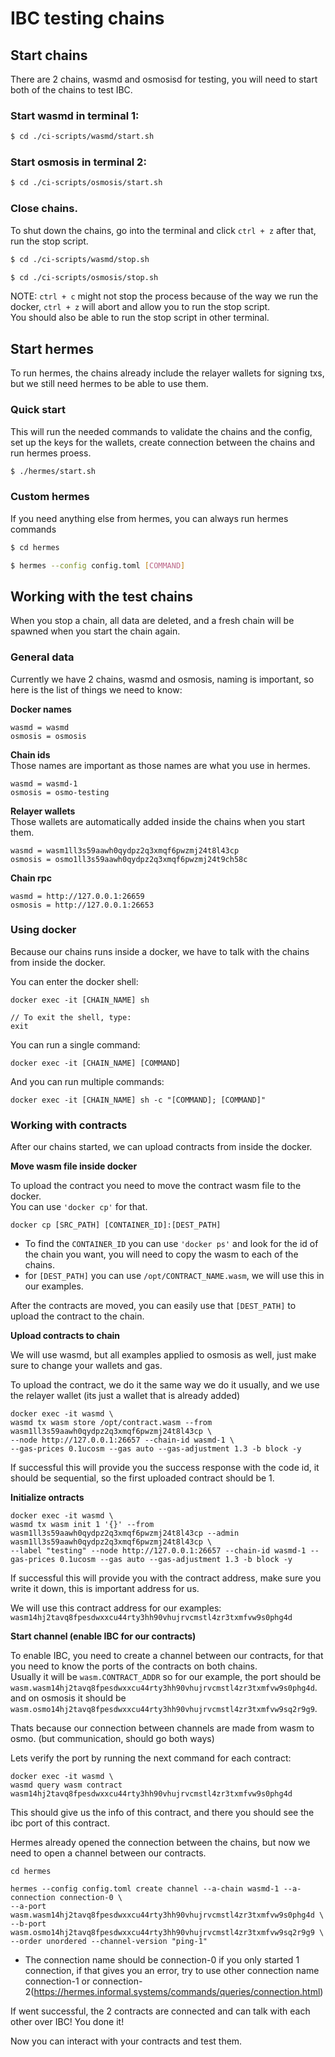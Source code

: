 # IBC testing chains

## Start chains

There are 2 chains, wasmd and osmosisd for testing, you will need to start both of the chains to test IBC.

### Start wasmd in terminal 1:

```bash
$ cd ./ci-scripts/wasmd/start.sh
```

### Start osmosis in terminal 2:

```bash
$ cd ./ci-scripts/osmosis/start.sh
```

### Close chains.

To shut down the chains, go into the terminal and click `ctrl + z` after that, run the stop script.

```bash
$ cd ./ci-scripts/wasmd/stop.sh
```

```bash
$ cd ./ci-scripts/osmosis/stop.sh
```

NOTE: `ctrl + c` might not stop the process because of the way we run the docker, `ctrl + z` will abort and allow you to run the stop script.  
You should also be able to run the stop script in other terminal.

## Start hermes

To run hermes, the chains already include the relayer wallets for signing txs, but we still need hermes to be able to use them.

### Quick start

This will run the needed commands to validate the chains and the config, set up the keys for the wallets, create connection between the chains and 
run hermes proess.

```bash
$ ./hermes/start.sh
```

### Custom hermes

If you need anything else from hermes, you can always run hermes commands

```bash
$ cd hermes

$ hermes --config config.toml [COMMAND]
```

## Working with the test chains

When you stop a chain, all data are deleted, and a fresh chain will be spawned when you start the chain again.  

### General data

Currently we have 2 chains, wasmd and osmosis, naming is important, so here is the list of things we need to know:

**Docker names**  

```
wasmd = wasmd  
osmosis = osmosis  
```

**Chain ids**  
Those names are important as those names are what you use in hermes.

```
wasmd = wasmd-1  
osmosis = osmo-testing
```

**Relayer wallets**  
Those wallets are automatically added inside the chains when you start them.

```
wasmd = wasm1ll3s59aawh0qydpz2q3xmqf6pwzmj24t8l43cp
osmosis = osmo1ll3s59aawh0qydpz2q3xmqf6pwzmj24t9ch58c
```

**Chain rpc**

```
wasmd = http://127.0.0.1:26659
osmosis = http://127.0.0.1:26653
```

### Using docker

Because our chains runs inside a docker, we have to talk with the chains from inside the docker.

You can enter the docker shell:

```
docker exec -it [CHAIN_NAME] sh

// To exit the shell, type:
exit
```

You can run a single command:

```
docker exec -it [CHAIN_NAME] [COMMAND]
```

And you can run multiple commands:

```
docker exec -it [CHAIN_NAME] sh -c "[COMMAND]; [COMMAND]"
```

### Working with contracts

After our chains started, we can upload contracts from inside the docker.

**Move wasm file inside docker**

To upload the contract you need to move the contract wasm file to the docker.  
You can use `'docker cp'` for that. 

```
docker cp [SRC_PATH] [CONTAINER_ID]:[DEST_PATH] 
```

* To find the `CONTAINER_ID` you can use `'docker ps'` and look for the id of the chain you want, you will need to copy the wasm to each of the chains.
* for `[DEST_PATH]` you can use `/opt/CONTRACT_NAME.wasm`, we will use this in our examples.

After the contracts are moved, you can easily use that `[DEST_PATH]` to upload the contract to the chain.

**Upload contracts to chain**

We will use wasmd, but all examples applied to osmosis as well, just make sure to change your wallets and gas.

To upload the contract, we do it the same way we do it usually, and we use the relayer wallet (its just a wallet that is already added)

```
docker exec -it wasmd \
wasmd tx wasm store /opt/contract.wasm --from wasm1ll3s59aawh0qydpz2q3xmqf6pwzmj24t8l43cp \
--node http://127.0.0.1:26657 --chain-id wasmd-1 \
--gas-prices 0.1ucosm --gas auto --gas-adjustment 1.3 -b block -y
```

If successful this will provide you the success response with the code id, it should be sequential, so the first uploaded contract should be 1.

**Initialize ontracts**

```
docker exec -it wasmd \
wasmd tx wasm init 1 '{}' --from wasm1ll3s59aawh0qydpz2q3xmqf6pwzmj24t8l43cp --admin wasm1ll3s59aawh0qydpz2q3xmqf6pwzmj24t8l43cp \
--label "testing" --node http://127.0.0.1:26657 --chain-id wasmd-1 --gas-prices 0.1ucosm --gas auto --gas-adjustment 1.3 -b block -y
```

If successful this will provide you with the contract address, make sure you write it down, this is important address for us.

We will use this contract address for our examples: `wasm14hj2tavq8fpesdwxxcu44rty3hh90vhujrvcmstl4zr3txmfvw9s0phg4d`

**Start channel (enable IBC for our contracts)**

To enable IBC, you need to create a channel between our contracts, for that you need to know the ports of the contracts on both chains.  
Usually it will be `wasm.CONTRACT_ADDR` so for our example, the port should be `wasm.wasm14hj2tavq8fpesdwxxcu44rty3hh90vhujrvcmstl4zr3txmfvw9s0phg4d`.
and on osmosis it should be `wasm.osmo14hj2tavq8fpesdwxxcu44rty3hh90vhujrvcmstl4zr3txmfvw9sq2r9g9`.

Thats because our connection between channels are made from wasm to osmo. (but communication, should go both ways)

Lets verify the port by running the next command for each contract:

```
docker exec -it wasmd \
wasmd query wasm contract wasm14hj2tavq8fpesdwxxcu44rty3hh90vhujrvcmstl4zr3txmfvw9s0phg4d
```

This should give us the info of this contract, and there you should see the ibc port of this contract.

Hermes already opened the connection between the chains, but now we need to open a channel between our contracts.

```
cd hermes

hermes --config config.toml create channel --a-chain wasmd-1 --a-connection connection-0 \
--a-port wasm.wasm14hj2tavq8fpesdwxxcu44rty3hh90vhujrvcmstl4zr3txmfvw9s0phg4d \ 
--b-port wasm.osmo14hj2tavq8fpesdwxxcu44rty3hh90vhujrvcmstl4zr3txmfvw9sq2r9g9 \
--order unordered --channel-version "ping-1"
```

* The connection name should be connection-0 if you only started 1 connection, if that gives you an error, try to use other connection name connection-1 or connection-2(https://hermes.informal.systems/commands/queries/connection.html)

If went successful, the 2 contracts are connected and can talk with each other over IBC! You done it!

Now you can interact with your contracts and test them.
